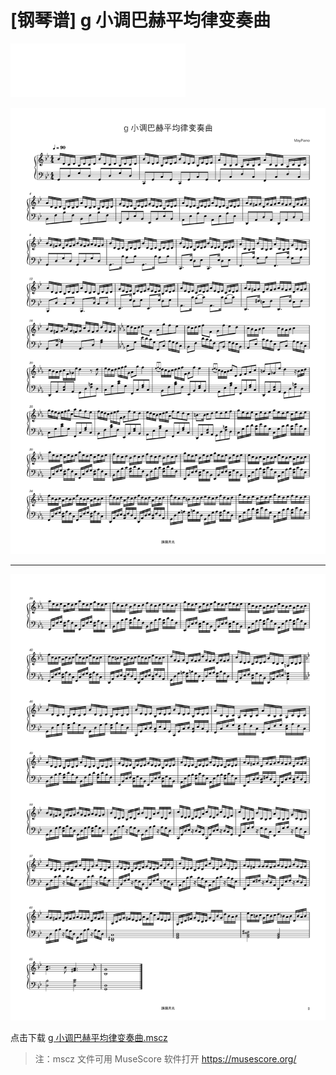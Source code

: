# [钢琴谱] g 小调巴赫平均律变奏曲

[annotation]: [id] (2c7e6332-d47d-441f-9ca4-d0a482d38f2a)
[annotation]: [status] (public)
[annotation]: [create_time] (2021-10-16 18:49:42)
[annotation]: [category] (音乐的迷思)
[annotation]: [tags] (钢琴谱)
[annotation]: [comments] (true)
[annotation]: [topic] (钢琴谱)
[annotation]: [url] (http://blog.ccyg.studio/article/2c7e6332-d47d-441f-9ca4-d0a482d38f2a)

<iframe class="row" frameborder="no" border="0" marginwidth="0" marginheight="0" width=280 height=86 src="//music.163.com/outchain/player?type=2&id=1336510679&height=66"></iframe>

![](./images/g小调巴赫平均律变奏曲-1.svg)

---

![](./images/g小调巴赫平均律变奏曲-2.svg)

点击下载 [g 小调巴赫平均律变奏曲.mscz](./mscz/g%20小调巴赫平均律变奏曲.mscz)

> 注：mscz 文件可用 MuseScore 软件打开 <https://musescore.org/>